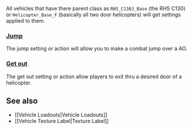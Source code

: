 All vehicles that have there parent class as `RHS_C130J_Base` (the RHS C130) or `Helicopter_Base_F` (basically all two door helicopters) will get settings applied to them.

### [Jump](https://github.com/7Cav/cScripts/blob/master/cScripts/CavFnc/functions/systems/fn_addJump.sqf)
The jump setting or action will allow you to make a combat jump over a AO.

### [Get out](https://github.com/7Cav/cScripts/blob/master/cScripts/CavFnc/functions/systems/fn_addGetOutHelo.sqf)
The get out setting or action allow players to exit thru a desired door of a helicopter.

## See also
* [[Vehicle Loadouts|Vehicle Loadouts]] 
* [[Vehicle Texture Label|Texture Label]] 

